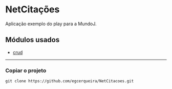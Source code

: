 NetCitações
=============

Aplicação exemplo do play para a MundoJ.


Módulos usados
--------------


* [crud](http://www.playframework.org/documentation/1.2.5/crud)
------------

### Copiar o projeto


    git clone https://github.com/egcerqueira/NetCitacoes.git

